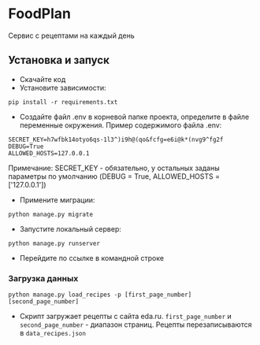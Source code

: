 # FoodPlan
Сервис с рецептами на каждый день
## Установка и запуск
* Скачайте код
* Установите зависимости:
```
pip install -r requirements.txt
```
* Создайте файл .env в корневой папке проекта, определите в файле переменные окружения. Пример содержимого файла .env:
```
SECRET_KEY=h7wfbk14otyo6qs-1l3^)i9h@(qo&fcfg=e6i@k*(nvg9^fg2f
DEBUG=True
ALLOWED_HOSTS=127.0.0.1
```
Примечание: SECRET_KEY - обязательно, у остальных заданы параметры по умолчанию (DEBUG = True, ALLOWED_HOSTS = ['127.0.0.1'])
* Примените миграции:
```
python manage.py migrate
```
* Запустите локальный сервер:
```
python manage.py runserver
```
* Перейдите по ссылке в командной строке

### Загрузка данных
```
python manage.py load_recipes -p [first_page_number] [second_page_number]
```
* Скрипт загружает рецепты с сайта eda.ru. 
  `first_page_number` и `second_page_number` - диапазон страниц.
 Рецепты перезаписываются в `data_recipes.json`